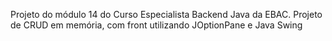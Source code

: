 Projeto do módulo 14 do Curso Especialista Backend Java da EBAC. Projeto de CRUD em memória, com front utilizando JOptionPane e Java Swing
